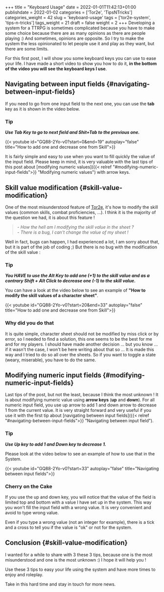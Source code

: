 +++
title = "Keyboard Usage"
date = 2022-01-01T11:42:13+01:00
publishdate = 2022-01-02
categories = ['Tor2e', 'TipsNTricks']
categories_weight = 42
slug = 'keyboard-usage'
tags = ['tor2e-system', 'tips-n-tricks']
tags_weight = 21
draft = false
weight = 2
+++
Developing a system for a TTRPG is sometimes complicated because you have to make some choice because there are as many opinions as there are people playing :) And sometimes, opinions are opposite. So I try to make the system the less opinionated to let people use it and play as they want, but there are some limits.

For this first post, I will show you some keyboard keys you can use to ease your life. I have made a short video to show you how to do it, **in the bottom of the video you will see the keyboard keys I use**.

## Navigating between input fields {#navigating-between-input-fields}

If you need to go from one input field to the next one, you can use the **tab** key as it is shown in the video below.

### Tip

***Use Tab Key to go to next field and Shit+Tab to the previous one.***

{{< youtube id="GQ88-2Yo-v0?start=0&end=19" autoplay="false" title="How to add one and decrease one from Skill">}}

It is fairly simple and easy to use when you want to fill quickly the value of the input field. Please keep in mind, it is very valuable with the last tips of this post about [modifying numeric values]({{< relref "#modifying-numeric-input-fields">}} "Modifying numeric values") with arrow keys.

## Skill value modification {#skill-value-modification}

One of the most misunderstood feature of [Tor2e](https://gitlab.com/herve.darritchon/foundryvtt-tor2e), it's how to modify the skill values (common skills, combat proficiencies, ...). I think it is the majority of the question we had, it is about this feature !

> *- How the hell am I modifying the skill value in the sheet ?*  
> *- There is a bug, I can't change the value of my sheet !*  

Well in fact, bugs can happen, I had experienced a lot, I am sorry about that, but it is part of the job of coding ;) But there is no bug with the modification of the skill value :

### Tip

***You HAVE to use the Alt Key to add one (+1) to the skill value and as a contrary Shift + Alt Click to decrease one (-1) to the skill value.***

You can have a look at the video below to see an example of **"How to modify the skill values of a character sheet"**.

{{< youtube id="GQ88-2Yo-v0?start=20&end=33" autoplay="false" title="How to add one and decrease one from Skill">}}

### Why did you do that

It is quite simple, character sheet should not be modified by miss click or by error, so I needed to find a solution, this one seems to be the best for me and for my players. I should have made another decision ... but you know ... if it wasn't the case, I won't be here writing about that so ... It is made this way and I tried to do so all over the sheets. So if you want to toggle a state (weary, miserable), you have to do the same.

## Modifying numeric input fields {#modifying-numeric-input-fields}

Last tips of the post, but not the least, because I think the most unknown ! It is about modifying numeric value using **arrow keys** (**up** and **down**). For all numeric input field, you use up arrow to add 1 and down arrow to decrease 1 from the current value. It is very straight forward and very useful if you use it with the first tip about [navigating between input fields]({{< relref "#navigating-between-input-fields">}} "Navigating between input field").

### Tip

***Use Up key to add 1 and Down key to decrease 1.***

Please look at the video below to see an example of how to use that in the System.

{{< youtube id="GQ88-2Yo-v0?start=33" autoplay="false" title="Navigating between input fields">}}

### Cherry on the Cake

If you use the up and down key, you will notice that the value of the field is limited top and bottom with a value I have set up in the system. This way you won't fill the input field with a wrong value. It is very convenient and avoid to type wrong value.

Even if you type a wrong value (not an integer for example), there is a tick and a cross to tell you if the value is "ok" or not for the system.

## Conclusion {#skill-value-modification}

I wanted for a while to share with 3 these 3 tips, because one is the most misunderstood and one is the most unknown :) I hope it will help you !

Use these 3 tips to easy your life using the system and have more times to enjoy and roleplay.

Take in this hard time and stay in touch for more news.
